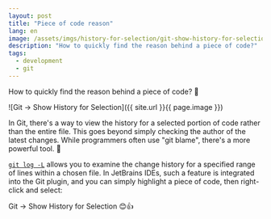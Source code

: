 ```yaml
---
layout: post
title: "Piece of code reason"
lang: en
image: /assets/imgs/history-for-selection/git-show-history-for-selection.jpeg
description: "How to quickly find the reason behind a piece of code?"
tags:
  - development
  - git
---
```


How to quickly find the reason behind a piece of code? 🤔

![Git -> Show History for Selection]({{ site.url }}{{ page.image }})
<!--more-->

In Git, there's a way to view the history for a selected portion of 
code rather than the entire file. This goes beyond simply checking 
the author of the latest changes. While programmers often use "git blame", 
there's a more powerful tool. 💪

[`git log -L`][git-log-l] allows you to examine the change history for a 
specified range of lines within a chosen file. In JetBrains IDEs, 
such a feature is integrated into the Git plugin, and you can 
simply highlight a piece of code, then right-click and select:

Git -> Show History for Selection 😊👍

[git-log-l]: https://git-scm.com/docs/git-log#Documentation/git-log.txt--Lltstartgtltendgtltfilegt
